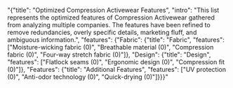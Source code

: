 "{\"title\": \"Optimized Compression Activewear Features\", \"intro\": \"This list represents the optimized features of Compression Activewear gathered from analyzing multiple companies. The features have been refined to remove redundancies, overly specific details, marketing fluff, and ambiguous information.\", \"features\": {\"Fabric\": {\"title\": \"Fabric\", \"features\": [\"Moisture-wicking fabric (0)\", \"Breathable material (0)\", \"Compression fabric (0)\", \"Four-way stretch fabric (0)\"]}, \"Design\": {\"title\": \"Design\", \"features\": [\"Flatlock seams (0)\", \"Ergonomic design (0)\", \"Compression fit (0)\"]}, \"Features\": {\"title\": \"Additional Features\", \"features\": [\"UV protection (0)\", \"Anti-odor technology (0)\", \"Quick-drying (0)\"]}}}"